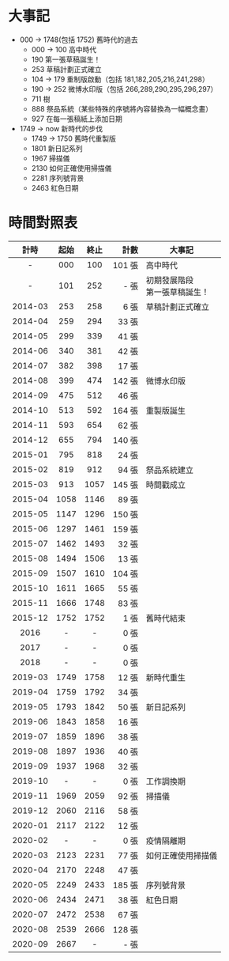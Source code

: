 # 大事記
  - 000 -> 1748(包括 1752) 舊時代的過去
    + 000 -> 100 高中時代
    + 190 第一張草稿誕生！
    + 253 草稿計劃正式確立
    + 104 -> 179 重制版啟動（包括 181,182,205,216,241,298）
    + 190 -> 252 微博水印版（包括 266,289,290,295,296,297）
    + 711 樹
    + 888 祭品系統（某些特殊的序號將內容替換為一幅概念畫）
    + 927 在每一張稿紙上添加日期
  - 1749 -> now 新時代的步伐
    - 1749 -> 1750 舊時代重製版
    - 1801 新日記系列
    - 1967 掃描儀
    - 2130 如何正確使用掃描儀
    - 2281 序列號背景
    - 2463 紅色日期
    
# 時間對照表
計時|起始|終止|計數|大事記
:-:    | :-: | :-: |     -:| -
-|        000|  100| 101 張| 高中時代
-|        101|  252|   - 張| 初期發展階段<br>第一張草稿誕生！
2014-03|  253|  258|   6 張| 草稿計劃正式確立
2014-04|  259|  294|  33 張| 
2014-05|  299|  339|  41 張| 
2014-06|  340|  381|  42 張| 
2014-07|  382|  398|  17 張| 
2014-08|  399|  474| 142 張| 微博水印版
2014-09|  475|  512|  46 張| 
2014-10|  513|  592| 164 張| 重製版誕生
2014-11|  593|  654|  62 張| 
2014-12|  655|  794| 140 張| 
2015-01|  795|  818|  24 張| 
2015-02|  819|  912|  94 張| 祭品系統建立
2015-03|  913| 1057| 145 張| 時間戳成立
2015-04| 1058| 1146|  89 張| 
2015-05| 1147| 1296| 150 張| 
2015-06| 1297| 1461| 159 張| 
2015-07| 1462| 1493|  32 張| 
2015-08| 1494| 1506|  13 張| 
2015-09| 1507| 1610| 104 張| 
2015-10| 1611| 1665|  55 張| 
2015-11| 1666| 1748|  83 張| 
2015-12| 1752| 1752|   1 張| 舊時代結束
2016   |  -  |  -  |   0 張| 
2017   |  -  |  -  |   0 張| 
2018   |  -  |  -  |   0 張| 
2019-03| 1749| 1758|  12 張| 新時代重生
2019-04| 1759| 1792|  34 張| 
2019-05| 1793| 1842|  50 張| 新日記系列
2019-06| 1843| 1858|  16 張| 
2019-07| 1859| 1896|  38 張| 
2019-08| 1897| 1936|  40 張| 
2019-09| 1937| 1968|  32 張| 
2019-10|  -  |  -  |   0 張| 工作調換期
2019-11| 1969| 2059|  92 張| 掃描儀
2019-12| 2060| 2116|  58 張| 
2020-01| 2117| 2122|  12 張| 
2020-02|  -  |  -  |   0 張| 疫情隔離期
2020-03| 2123| 2231|  77 張| 如何正確使用掃描儀
2020-04| 2170| 2248|  47 張| 
2020-05| 2249| 2433| 185 張| 序列號背景
2020-06| 2434| 2471|  38 張| 紅色日期
2020-07| 2472| 2538|  67 張| 
2020-08| 2539| 2666| 128 張| 
2020-09| 2667| -   |   - 張| 

